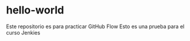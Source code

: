 # hello-world
Este repositorio es para practicar GitHub Flow
Esto es una prueba para el curso Jenkies
